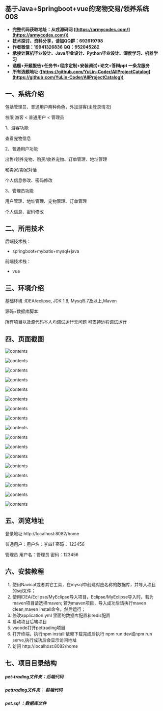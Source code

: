 ## 基于Java+Springboot+vue的宠物交易/领养系统008

- <b>完整代码获取地址：从戎源码网 ([https://armycodes.com/](https://armycodes.com/))</b>
- <b>技术探讨、资料分享，请加QQ群：692619798</b> 
- <b>作者微信：19941326836  QQ：952045282</b> 
- <b>承接计算机毕业设计、Java毕业设计、Python毕业设计、深度学习、机器学习</b>
- <b>选题+开题报告+任务书+程序定制+安装调试+论文+答辩ppt 一条龙服务</b>
- <b>所有选题地址 ([https://github.com/YuLin-Coder/AllProjectCatalog](https://github.com/YuLin-Coder/AllProjectCatalog)) </b>


## 一、系统介绍

包括管理员、普通用户两种角色，外加游客(未登录情况)

权限  游客 < 普通用户 < 管理员

1、游客功能

查看宠物信息

2、普通用户功能

出售/领养宠物、购买/收养宠物、订单管理、地址管理

和卖家/卖家对话

个人信息修改、密码修改

3、管理员功能

用户管理、地址管理、宠物管理、订单管理

个人信息、密码修改

## 二、所用技术

后端技术栈：

-  springboot+mybatis+mysql+java

前端技术栈：

- vue


## 三、环境介绍

基础环境 :IDEA/eclipse, JDK 1.8, Mysql5.7及以上,Maven

源码+数据库脚本

所有项目以及源代码本人均调试运行无问题 可支持远程调试运行

## 四、页面截图



![contents](./picture/picture1.png)

![contents](./picture/picture2.png)

![contents](./picture/picture12.png)

![contents](./picture/picture13.png)

![contents](./picture/picture14.png)

![contents](./picture/picture3.png)

![contents](./picture/picture17.png)

![contents](./picture/picture16.png)

![contents](./picture/picture4.png)

![contents](./picture/picture5.png)

![contents](./picture/picture6.png)

![contents](./picture/picture7.png)

![contents](./picture/picture8.png)

![contents](./picture/picture9.png)

![contents](./picture/picture10.png)

![contents](./picture/picture11.png)

![contents](./picture/picture12.png)

## 五、浏览地址

登录地址  http://localhost:8082/home

普通用户：用户名：李四1   密码：  123456

管理员       用户名：管理员  密码：123456

## 六、安装教程

1. 使用Navicat或者其它工具，在mysql中创建对应名称的数据库，并导入项目的sql文件；
2. 使用IDEA/Eclipse/MyEclipse导入项目，Eclipse/MyEclipse导入时，若为maven项目请选择maven;
   若为maven项目，导入成功后请执行maven clean;maven install命令，然后运行；
3. 修改application.yml 里面的数据库配置和redis配置
4. 启动项目后端项目 
5. vscode打开pettrading项目
6. 打开终端，执行npm install 依赖下载完成后执行 npm run dev或npm run serve,执行成功后会显示访问地址
7. 访问  http://localhost:8082/home

## 七、项目目录结构

##### pet-trading文件夹：后端代码

##### pettrading文件夹： 前端代码

##### pet.sql ：数据库文件

